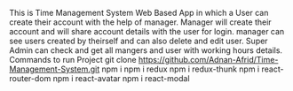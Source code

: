 This is Time Management System Web Based App in which a User can create their account with the help of manager. Manager will create their account and will share account details with the user for login. manager can see users created by theirself and can also delete and edit user. Super Admin can check and get all mangers and user with working hours details.
Commands to run Project
git clone https://github.com/Adnan-Afrid/Time-Management-System.git
npm i 
npm i redux
npm i redux-thunk
npm i react-router-dom
npm i react-avatar
npm i react-modal
